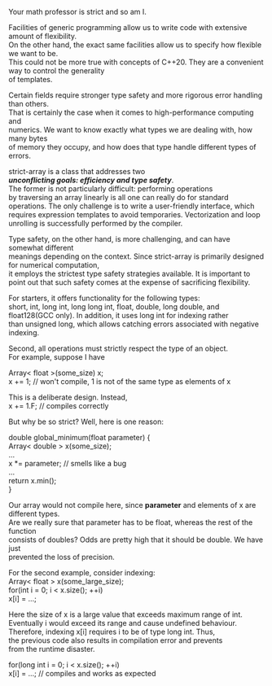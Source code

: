 Your math professor is strict and so am I.    
    
Facilities of generic programming allow us to write code with extensive amount of flexibility.    
On the other hand, the exact same facilities allow us to specify how flexible we want to be.    
This could not be more true with concepts of C++20. They are a convenient way to control the generality    
of templates.    
    
Certain fields require stronger type safety and more rigorous error handling than others.    
That is certainly the case when it comes to high-performance computing and    
numerics. We want to know exactly what types we are dealing with, how many bytes    
of memory they occupy, and how does that type handle different types of errors.    
    
strict-array is a class that addresses two    
***unconflicting goals: efficiency and type safety***.    
The former is not particularly difficult: performing operations    
by traversing an array linearly is all one can really do for standard    
operations. The only challenge is to write a user-friendly interface, which    
requires expression templates to avoid temporaries. Vectorization and loop    
unrolling is successfully performed by the compiler.    
    
Type safety, on the other hand, is more challenging, and can have somewhat different    
meanings depending on the context. Since strict-array is primarily designed for numerical computation,    
it employs the strictest type safety strategies available. It is important to point out that
such safety comes at the expense of sacrificing flexibility.    
    
For starters, it offers functionality for the following types:    
short, int, long int, long long int, float, double, long double, and    
float128(GCC only). In addition, it uses long int for indexing rather    
than unsigned long, which allows catching errors associated with negative    
indexing.    
    
Second, all operations must strictly respect the type of an object.    
For example, suppose I have    
    
Array< float >(some_size) x;    
x += 1; //  won't compile, 1 is not of the same type as elements of x    
    
This is a deliberate design. Instead,    
x += 1.F; //  compiles correctly    
    
But why be so strict? Well, here is one reason:    
    
double global_minimum(float parameter) {    
   Array< double > x(some_size);    
   ...    
   x *= parameter;  // smells like a bug    
   ...    
   return x.min();    
}    
    
Our array would not compile here, since **parameter** and elements of x are different types.    
Are we really sure that parameter has to be float, whereas the rest of the function    
consists of doubles? Odds are pretty high that it should be double. We have just    
prevented the loss of precision.  
  
For the second example, consider indexing:  
Array< float > x(some_large_size);  
for(int i = 0; i < x.size(); ++i)  
   x[i] = ...;  
  
Here the size of x is a large value that exceeds maximum range of int.  
Eventually i would exceed its range and cause undefined behaviour.  
Therefore, indexing x[i] requires i to be of type long int. Thus,  
the previous code also results in compilation error and prevents  
from the runtime disaster.  
  
for(long int i = 0; i < x.size(); ++i)  
   x[i] = ...;  // compiles and works as expected  
  
  
    
